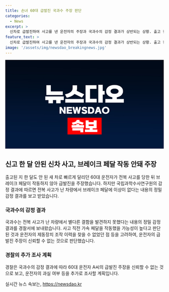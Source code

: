 ```yaml
---
title: 손녀 60대 급발진 국과수 주장 판단
categories:
  - News
excerpt: >
  신차로 급발진하여 사고를 낸 운전자의 주장과 국과수의 감정 결과가 상반되는 상황. 출고 한 달 되지 않은 신차의 브레이크 작동 문제 주장에 대한 경찰의 의심과 신빙성 파악. 운전자의 주장과 감정 결과 간 불일치로 경찰이 추가 조사 예정. 60대 운전자의 주장에 대한 신뢰 여부가 논란.
feature_text: >
  신차로 급발진하여 사고를 낸 운전자의 주장과 국과수의 감정 결과가 상반되는 상황. 출고 한 달 되지 않은 신차의 브레이크 작동 문제 주장에 대한 경찰의 의심과 신빙성 파악. 운전자의 주장과 감정 결과 간 불일치로 경찰이 추가 조사 예정. 60대 운전자의 주장에 대한 신뢰 여부가 논란.
image: '/assets/img/newsdao_breakingnews.jpg'
---
```


<p><img src="/assets/img/newsdao_breakingnews.jpg" alt="cryptoinkorea 속보" /></p>

<h2 data-ke-size="size26">신고 한 달 안된 신차 사고, 브레이크 페달 작동 안돼 주장</h2>

<p data-ke-size="size16">출고된 지 한 달도 안 된 새 차로 빠르게 달리던 60대 운전자가 전복 사고를 당한 뒤 브레이크 페달이 작동하지 않아 급발진을 주장했습니다. 하지만 국립과학수사연구원의 감정 결과에 따르면 전복 사고가 난 차량에서 브레이크 페달에 이상이 없다는 내용의 정밀 감정 결과를 보고 받았습니다.</p>

<h3 data-ke-size="size24">국과수의 감정 결과</h3>

<p data-ke-size="size16">국과수는 전복 사고가 난 차량에서 별다른 결함을 발견하지 못했다는 내용의 정밀 감정 결과를 경찰서에 보내왔습니다. 사고 직전 가속 페달을 작동했을 가능성이 높다고 판단된 것과 운전자의 제동장치 조작 이력을 찾을 수 없었던 점 등을 고려하여, 운전자의 급발진 주장이 신뢰할 수 없는 것으로 판단했습니다.</p>

<h3 data-ke-size="size24">경찰의 추가 조사 계획</h3>

<p data-ke-size="size16">경찰은 국과수의 감정 결과에 따라 60대 운전자 A씨의 급발진 주장을 신뢰할 수 없는 것으로 보고, 운전자의 과실 여부 등을 추가로 조사할 계획입니다.</p>
실시간 뉴스 속보는, <a href="https://newsdao.kr" rel="dofollow">https://newsdao.kr</a>


